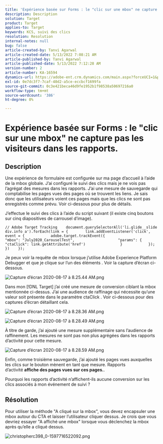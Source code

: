 ```yaml
---
title: 'Expérience basée sur Forms : le "clic sur une mbox" ne capture pas les visiteurs dans les rapports.'
description: Description
solution: Target
product: Target
applies-to: Target
keywords: KCS, suivi des clics
resolution: Resolution
internal-notes: null
bug: false
article-created-by: Tanvi Agarwal
article-created-date: 5/13/2022 7:08:21 AM
article-published-by: Tanvi Agarwal
article-published-date: 5/13/2022 7:12:28 AM
version-number: 2
article-number: KA-16594
dynamics-url: https://adobe-ent.crm.dynamics.com/main.aspx?forceUCI=1&pagetype=entityrecord&etn=knowledgearticle&id=590e9573-8bd2-ec11-a7b5-00224809c27a
exl-id: 0e7dc3f7-7caf-40d2-a5ce-eccbcf1699fa
source-git-commit: 0c3e421beca46d9fe1952b1f98538a50697216a0
workflow-type: tm+mt
source-wordcount: '386'
ht-degree: 0%

---
```


# Expérience basée sur Forms : le &quot;clic sur une mbox&quot; ne capture pas les visiteurs dans les rapports.

## Description


Une expérience de formulaire est configurée sur ma page d’accueil à l’aide de la mbox globale. J’ai configuré le suivi des clics mais je ne vois pas l’agrégat des mesures dans les rapports. J’ai une mesure de sauvegarde qui comptabilise les pages vues des pages où se trouvent les liens. Je sais donc que les utilisateurs voient ces pages mais que les clics ne sont pas enregistrés comme prévu. Voir ci-dessous pour plus de détails.





J’effectue le suivi des clics à l’aide du script suivant (il existe cinq boutons sur cinq diapositives de carrousel d’image).




```
// Adobe Target Tracking    document.querySelectorAll('li.glide__slide div.info a').forEach(link = {        link.addEventListener('click', event = {            adobe.target.trackEvent({                    "mbox": "July2020_CarouselTest",                    "params": {                    "ctaClick": link.getAttribute('href')                }            });        })    });
```




Je peux voir la requête de mbox lorsque j’utilise Adobe Experience Platform Debugger et que je clique sur l’un des éléments . Voir la capture d’écran ci-dessous.



![Capture d’écran 2020-08-17 à 8.25.44 AM.png](https://experienceleaguecommunities.adobe.com/t5/image/serverpage/image-id/26222i8EFBFA8432501D9E/image-size/medium?v=1.0&amp;amp;px=400 "Capture d’écran 2020-08-17 à 8.25.44 AM.png")



Dans mon [!DNL Target] j’ai créé une mesure de conversion ciblant la mbox mentionnée ci-dessus. J’ai une audience de raffinage qui nécessite qu’une valeur soit présente dans le paramètre ctaClick . Voir ci-dessous pour des captures d’écran détaillant cela.



![Capture d’écran 2020-08-17 à 8.28.36 AM.png](https://experienceleaguecommunities.adobe.com/t5/image/serverpage/image-id/26225i9E8B86819537BB25/image-size/medium?v=1.0&amp;amp;px=400 "Capture d’écran 2020-08-17 à 8.28.36 AM.png")

![Capture d’écran 2020-08-17 à 8.28.49 AM.png](https://experienceleaguecommunities.adobe.com/t5/image/serverpage/image-id/26223i6D9AAA0A81236A58/image-size/medium?v=1.0&amp;amp;px=400 "Capture d’écran 2020-08-17 à 8.28.49 AM.png")







À titre de garde, j’ai ajouté une mesure supplémentaire sans l’audience de raffinement. Les mesures ne sont pas non plus agrégées dans les rapports d’activité pour cette mesure.



![Capture d’écran 2020-08-17 à 8.28.59 AM.png](https://experienceleaguecommunities.adobe.com/t5/image/serverpage/image-id/26224iFF036B11B2E932FC/image-size/medium?v=1.0&amp;amp;px=400 "Capture d’écran 2020-08-17 à 8.28.59 AM.png")



Enfin, comme troisième sauvegarde, j’ai ajouté les pages vues auxquelles les clics sur le bouton mènent en tant que mesure. Rapports d’activité <b>affiche des pages vues sur ces pages.</b>.



Pourquoi les rapports d’activité n’affichent-ils aucune conversion sur les clics associés à mon événement de suivi ?


## Résolution




Pour utiliser la méthode &quot;A cliqué sur la mbox&quot;, vous devez encapsuler une mbox autour du CTA et laisser l’utilisateur cliquer dessus. Je crois que vous devriez essayer &quot;A affiché une mbox&quot; lorsque vous déclenchez la mbox après qu’elle a cliqué dessus.



![christopherc398_0-1597716522092.png](https://experienceleaguecommunities.adobe.com/t5/image/serverpage/image-id/26237i01409F8DF7D2F948/image-size/medium?v=1.0&amp;amp;px=400)

